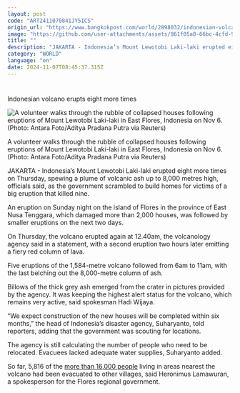 ```yaml
---
layout: post
code: "ART2411070841JY5ICS"
origin_url: "https://www.bangkokpost.com/world/2898032/indonesian-volcano-erupts-eight-more-times"
image: "https://github.com/user-attachments/assets/861f05a8-66bc-4cfd-9344-155a59d81d7e"
title: ""
description: "JAKARTA - Indonesia’s Mount Lewotobi Laki-laki erupted eight more times on Thursday, spewing a plume of volcanic ash up to 8,000 metres high, officials said, as the government scrambled to build homes for victims of a big eruption that killed nine."
category: "WORLD"
language: "en"
date: 2024-11-07T08:45:37.315Z
---
```


# 

Indonesian volcano erupts eight more times

![A volunteer walks through the rubble of collapsed houses following eruptions of Mount Lewotobi Laki-laki in East Flores, Indonesia on Nov 6. (Photo: Antara Foto/Aditya Pradana Putra via Reuters)](https://github.com/user-attachments/assets/720e5f7f-11da-4a02-a114-648e4e94766a)

A volunteer walks through the rubble of collapsed houses following eruptions of Mount Lewotobi Laki-laki in East Flores, Indonesia on Nov 6. (Photo: Antara Foto/Aditya Pradana Putra via Reuters)

JAKARTA - Indonesia’s Mount Lewotobi Laki-laki erupted eight more times on Thursday, spewing a plume of volcanic ash up to 8,000 metres high, officials said, as the government scrambled to build homes for victims of a big eruption that killed nine.

An eruption on Sunday night on the island of Flores in the province of East Nusa Tenggara, which damaged more than 2,000 houses, was followed by smaller eruptions on the next two days.

On Thursday, the volcano erupted again at 12.40am, the volcanology agency said in a statement, with a second eruption two hours later emitting a fiery red column of lava.

Five eruptions of the 1,584-metre volcano followed from 6am to 11am, with the last belching out the 8,000-metre column of ash.

Billows of the thick grey ash emerged from the crater in pictures provided by the agency. It was keeping the highest alert status for the volcano, which remains very active, said spokesman Hadi Wijaya.

“We expect construction of the new houses will be completed within six months,” the head of Indonesia’s disaster agency, Suharyanto, told reporters, adding that the government was scouting for locations.

The agency is still calculating the number of people who need to be relocated. Evacuees lacked adequate water supplies, Suharyanto added.

So far, 5,816 of the [more than 16,000 people](https://www.bangkokpost.com/world/2896516/indonesia-evacuating-16-000-as-volcano-erupts-again) living in areas nearest the volcano had been evacuated to other villages, said Heronimus Lamawuran, a spokesperson for the Flores regional government.